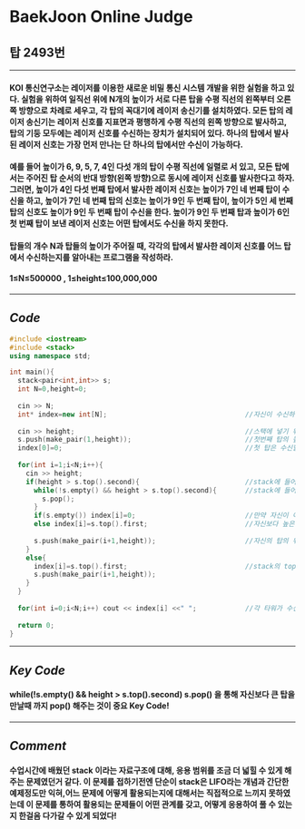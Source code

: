 # **BaekJoon Online Judge**
## 탑 2493번
--- 
#### KOI 통신연구소는 레이저를 이용한 새로운 비밀 통신 시스템 개발을 위한 실험을 하고 있다. 실험을 위하여 일직선 위에 N개의 높이가 서로 다른 탑을 수평 직선의 왼쪽부터 오른쪽 방향으로 차례로 세우고, 각 탑의 꼭대기에 레이저 송신기를 설치하였다. 모든 탑의 레이저 송신기는 레이저 신호를 지표면과 평행하게 수평 직선의 왼쪽 방향으로 발사하고, 탑의 기둥 모두에는 레이저 신호를 수신하는 장치가 설치되어 있다. 하나의 탑에서 발사된 레이저 신호는 가장 먼저 만나는 단 하나의 탑에서만 수신이 가능하다. 

#### 예를 들어 높이가 6, 9, 5, 7, 4인 다섯 개의 탑이 수평 직선에 일렬로 서 있고, 모든 탑에서는 주어진 탑 순서의 반대 방향(왼쪽 방향)으로 동시에 레이저 신호를 발사한다고 하자. 그러면, 높이가 4인 다섯 번째 탑에서 발사한 레이저 신호는 높이가 7인 네 번째 탑이 수신을 하고, 높이가 7인 네 번째 탑의 신호는 높이가 9인 두 번째 탑이, 높이가 5인 세 번째 탑의 신호도 높이가 9인 두 번째 탑이 수신을 한다. 높이가 9인 두 번째 탑과 높이가 6인 첫 번째 탑이 보낸 레이저 신호는 어떤 탑에서도 수신을 하지 못한다.

#### 탑들의 개수 N과 탑들의 높이가 주어질 때, 각각의 탑에서 발사한 레이저 신호를 어느 탑에서 수신하는지를 알아내는 프로그램을 작성하라. 

#### 1≤N≤500000 , 1≤height≤100,000,000
---
## **_Code_**
```cpp
#include <iostream>
#include <stack>
using namespace std;

int main(){
  stack<pair<int,int>> s;
  int N=0,height=0;
  
  cin >> N;
  int* index=new int[N];                                  //자신이 수신하는 탑의 위치를 나타내줄 배열 동적 할당
  
  cin >> height;                                          //스택에 넣기 위해 첫 탑의 높이 입력
  s.push(make_pair(1,height));                            //첫번째 탑의 높이와 인덱스를 s.first, 와 s.second에 각각 넣어준다
  index[0]=0;                                             //첫 탑은 수신할 수 있는 탑이 없기에 미리 0으로 초기화
  
  for(int i=1;i<N;i++){
    cin >> height;
    if(height > s.top().second){                          //stack에 들어있는 앞 탑의 높이를 비교해주어 자신보다 큰 값인지 먼저 확인
      while(!s.empty() && height > s.top().second){       //stack에 들어가기 직전의 탑이 자신보다 높이가 큰 탑을 만날 때 까지 의미없는 작은 높이의 탑들을 pop()하여 준다.
        s.pop();
      }
      if(s.empty()) index[i]=0;                           //만약 자신이 이전 탑들중 높이가 가장 크다면 수신 할 타워가 없기 때문에 index[] 배열의 값을 0으로 설정
      else index[i]=s.top().first;                        //자신보다 높은 탑을 만났다면 s.top().first에 들어있는 해당타워의 위치를 index[] 배열에 저장
      
      s.push(make_pair(i+1,height));                      //자신의 탑의 위치와 높이를 stack에 푸쉬하여 뒤의 값이 자신을 비교할 수 있도록 설정
    }
    else{
      index[i]=s.top().first;                             //stack의 top에 들어있는 값이 자신보다 크다면 해당 타워를 수신하므로 해당 탑의 s.top().first 값을 index[] 배열에 저장
      s.push(make_pair(i+1,height));
    }
  }
  
  for(int i=0;i<N;i++) cout << index[i] <<" ";            //각 타워가 수신하는 탑의 위치를 출력
  
  return 0;
} 
```
---
## **_Key Code_**
#### while(!s.empty() && height > s.top().second) s.pop() 을 통해 자신보다 큰 탑을 만날때 까지 pop() 해주는 것이 중요 Key Code!
---
## **_Comment_**
#### 수업시간에 배웠던 stack 이라는 자료구조에 대해, 응용 범위를 조금 더 넓힐 수 있게 해주는 문제였던거 같다. 이 문제를 접하기전엔 단순이 stack은 LIFO라는 개념과 간단한 예제정도만 익혀,어느 문제에 어떻게 활용되는지에 대해서는 직접적으로 느끼지 못하였는데 이 문제를 통하여 활용되는 문제들이 어떤 관계를 갖고, 어떻게 응용하여 풀 수 있는지 한걸음 다가갈 수 있게 되었다!
    
      
  
